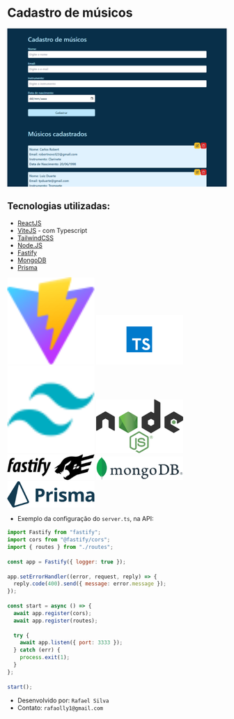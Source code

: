 # Cadastro de músicos

![imagem do projeto](/public/print1.png)

## Tecnologias utilizadas:

- [ReactJS](https://react.dev/)
- [ViteJS](https://vitejs.dev/) - com Typescript
- [TailwindCSS](https://tailwindcss.com/)
- [Node.JS](https://nodejs.org/en)
- [Fastify](https://fastify.dev/)
- [MongoDB](https://www.mongodb.com/pt-br)
- [Prisma](https://www.prisma.io/)

<img src="/public/vite.svg" alt="vite.js" width="200">
<img src="/public/Typescript.png" alt="Typscript" width="200">
<img src="/public/icon-tailwind.png" alt="Tailwind css" width="200">
<img src="/public/node.png" alt="Node" width="200">
<img src="/public/Fastify_logo.svg" alt="Fastify" width="200">
<img src="/public/MongoDB_Logo.svg.png" alt="MongoDB" width="200">
<img src="/public/prisma.png" alt="Prisma" width="200">

- Exemplo da configuração do `server.ts`, na API:

```js
import Fastify from "fastify";
import cors from "@fastify/cors";
import { routes } from "./routes";

const app = Fastify({ logger: true });

app.setErrorHandler((error, request, reply) => {
  reply.code(400).send({ message: error.message });
});

const start = async () => {
  await app.register(cors);
  await app.register(routes);

  try {
    await app.listen({ port: 3333 });
  } catch (err) {
    process.exit(1);
  }
};

start();
```

- Desenvolvido por: `Rafael Silva`
- Contato: `rafaolly1@gmail.com`
